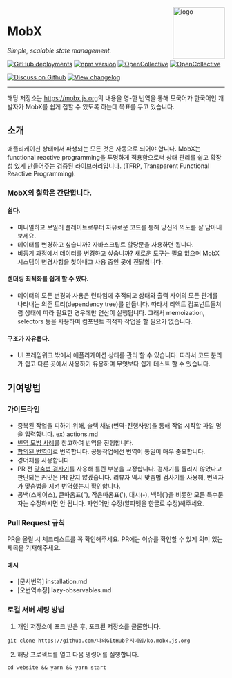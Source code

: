 <img src="https://mobx.js.org/assets/mobx.png" alt="logo" height="120" align="right" />

# MobX

_Simple, scalable state management._

[![GitHub deployments](https://img.shields.io/github/deployments/mobxjs/ko.mobx.js.org/production?label=vercel&logo=vercel)](https://vercel.com/mobxjs/ko-mobx-js-org)
[![npm version](https://badge.fury.io/js/mobx.svg)](https://badge.fury.io/js/mobx)
[![OpenCollective](https://opencollective.com/mobx/backers/badge.svg)](docs/backers-sponsors.md#backers)
[![OpenCollective](https://opencollective.com/mobx/sponsors/badge.svg)](docs/backers-sponsors.md#sponsors)

[![Discuss on Github](https://img.shields.io/badge/discuss%20on-GitHub-orange)](https://github.com/mobxjs/mobx/discussions)
[![View changelog](https://img.shields.io/badge/changelogs.xyz-Explore%20Changelog-brightgreen)](https://changelogs.xyz/mobx)

---

해당 저장소는 <a href="https://mobx.js.org/">https://mobx.js.org</a>의 내용을 영-한 번역을 통해 모국어가 한국어인 개발자가 MobX를 쉽게 접할 수 있도록 하는데 목표를 두고 있습니다.

## 소개

애플리케이션 상태에서 파생되는 모든 것은 자동으로 되어야 합니다.
MobX는 functional reactive programming을 투명하게 적용함으로써 상태 관리를 쉽고 확장성 있게 만들어주는 검증된 라이브러리입니다. (TFRP, Transparent Functional Reactive Programming).

### MobX의 철학은 간단합니다.

#### 쉽다.
- 미니멀하고 보일러 플레이트로부터 자유로운 코드를 통해 당신의 의도를 잘 담아내 보세요.
- 데이터를 변경하고 싶습니까? 자바스크립트 할당문을 사용하면 됩니다.
- 비동기 과정에서 데이터를 변경하고 싶습니까? 새로운 도구는 필요 없으며 MobX 시스템이 변경사항을 찾아내고 사용 중인 곳에 전달합니다.

#### 렌더링 최적화를 쉽게 할 수 있다.
- 데이터의 모든 변경과 사용은 런타임에 추적되고 상태와 출력 사이의 모든 관계를 나타내는 의존 트리(dependency tree)를 만듭니다. 따라서 리액트 컴포넌트들처럼 상태에 따라 필요한 경우에만 연산이 실행됩니다. 그래서 memoization, selectors 등을 사용하여 컴포넌트 최적화 작업을 할 필요가 없습니다.


#### 구조가 자유롭다.
- UI 프레임워크 밖에서 애플리케이션 상태를 관리 할 수 있습니다. 따라서 코드 분리가 쉽고 다른 곳에서 사용하기 유용하며 무엇보다 쉽게 테스트 할 수 있습니다.




## 기여방법

### 가이드라인
- 중복된 작업을 피하기 위해, 슬랙 채널(번역-진행사항)을 통해 작업 시작할 파일 명을 입력합니다. ex) actions.md
- <a href="https://github.com/mobxjs/ko.mobx.js.org/wiki/%EB%B2%88%EC%97%AD-%EB%AA%A8%EB%B2%94-%EC%82%AC%EB%A1%80">번역 모범 사례</a>를 참고하여 번역을 진행합니다.
- <a href="https://docs.google.com/spreadsheets/d/1fYaEI8vz26N3R2VaxrlNnk9fMQ8zIy4RpvjRp4jZd0Q/edit#gid=843106813">합의된 번역어</a>로 번역합니다. 공동작업에선 번역어 통일이 매우 중요합니다.
- 경어체를 사용합니다.
- PR 전 <a href="http://speller.cs.pusan.ac.kr/">맞춤법 검사기</a>를 사용해 틀린 부분을 교정합니다. 검사기를 돌리지 않았다고 판단되는 커밋은 PR 받지 않겠습니다. 리뷰자 역시 맞춤법 검사기를 사용해, 번역자가 맞춤법을 지켜 번역했는지 확인합니다.
- 공백(스페이스), 큰따옴표("), 작은따옴표('), 대시(-), 백틱(`)을 비롯한 모든 특수문자는 수정하시면 안 됩니다. 자연어만 수정(알파벳을 한글로 수정)해주세요.

### Pull Request 규칙
PR을 올릴 시 체크리스트를 꼭 확인해주세요.
PR에는 이슈를 확인할 수 있게 의미 있는 제목을 기재해주세요.
#### 예시
- [문서번역] installation.md
- [오번역수정] lazy-observables.md

### 로컬 서버 세팅 방법
1. 개인 저장소에 포크 받은 후, 포크된 저장소를 클론합니다.
```angular2html
git clone https://github.com/나의GitHub유저네임/ko.mobx.js.org
```
2. 해당 프로젝트를 열고 다음 명령어를 실행합니다.
```angular2html
cd website && yarn && yarn start
```


